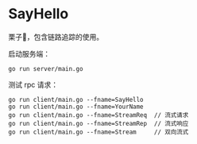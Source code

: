# SayHello

栗子🌰，包含链路追踪的使用。

启动服务端：
```
go run server/main.go
```

测试 rpc 请求：
```
go run client/main.go --fname=SayHello 
go run client/main.go --fname=YourName
go run client/main.go --fname=StreamReq  // 流式请求
go run client/main.go --fname=StreamRep  // 流式响应
go run client/main.go --fname=Stream     // 双向流式
```
